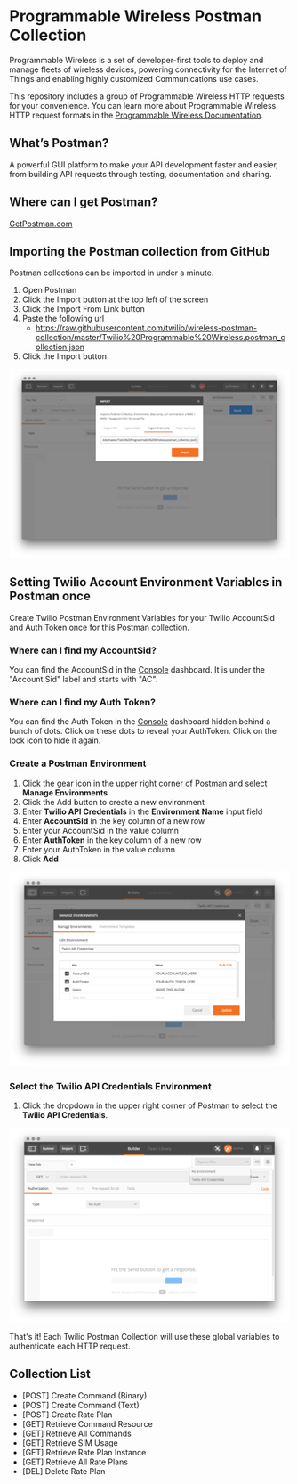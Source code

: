 # Programmable Wireless Postman Collection

Programmable Wireless is a set of developer-first tools to deploy and manage fleets of wireless devices, powering connectivity for the Internet of Things and enabling highly customized Communications use cases.

This repository includes a group of Programmable Wireless HTTP requests for your convenience. You can learn more about Programmable Wireless HTTP request formats in the [Programmable Wireless Documentation](https://www.twilio.com/docs/api/wireless).

## What’s Postman?
A powerful GUI platform to make your API development faster and easier, from building API requests through testing, documentation and sharing.

## Where can I get Postman?
[GetPostman.com](https://www.getpostman.com/)

## Importing the Postman collection from GitHub
Postman collections can be imported in under a minute.
1. Open Postman
2. Click the Import button at the top left of the screen
3. Click the Import From Link button
4. Paste the following url
    * https://raw.githubusercontent.com/twilio/wireless-postman-collection/master/Twilio%20Programmable%20Wireless.postman_collection.json
5. Click the Import button

![Postman Import](screenshots/postman.png)

## Setting Twilio Account Environment Variables in Postman once
Create Twilio Postman Environment Variables for your Twilio AccountSid and Auth Token once for this Postman collection.

### Where can I find my AccountSid?
You can find the AccountSid in the [Console](https://www.twilio.com/console/) dashboard. It is under the "Account Sid" label and starts with "AC".

### Where can I find my Auth Token?
You can find the Auth Token in the [Console](https://www.twilio.com/console/) dashboard hidden behind a bunch of dots. Click on these dots to reveal your AuthToken. Click on the lock icon to hide it again.

### Create a Postman Environment
1. Click the gear icon in the upper right corner of Postman and select **Manage Environments**
2. Click the Add button to create a new environment
3. Enter **Twilio API Credentials** in the **Environment Name** input field
4. Enter **AccountSid** in the key column of a new row
5. Enter your AccountSid in the value column
6. Enter **AuthToken** in the key column of a new row
7. Enter your AuthToken in the value column
8. Click **Add**

![Postman Import](screenshots/environment-credentials.png)

### Select the Twilio API Credentials Environment
1. Click the dropdown in the upper right corner of Postman to select the **Twilio API Credentials**.

![Postman Import](screenshots/select-environment.png)

That's it! Each Twilio Postman Collection will use these global variables to authenticate each HTTP request.

## Collection List
* [POST] Create Command (Binary)
* [POST] Create Command (Text)
* [POST] Create Rate Plan
* [GET] Retrieve Command Resource
* [GET] Retrieve All Commands
* [GET] Retrieve SIM Usage
* [GET] Retrieve Rate Plan Instance
* [GET] Retrieve All Rate Plans
* [DEL] Delete Rate Plan
